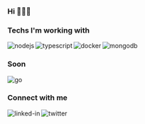 ### Hi 👋👋👋

### Techs I'm working with

[<img align="left" alt="nodejs" src="https://img.shields.io/badge/nodejs-%23026e00.svg?&style=for-the-badge&logo=nodedotjs&logoColor=white" />](https://nodejs.org)

[<img align="left" alt="typescript" src="https://img.shields.io/badge/typescript-%23235a97.svg?&style=for-the-badge&logo=typescript&logoColor=white" />](https://www.typescriptlang.org)

[<img align="left" alt="docker" src="https://img.shields.io/badge/docker-%230DB7ED.svg?&style=for-the-badge&logo=docker&logoColor=white" />](https://www.docker.com)

[<img align="left" alt="mongodb" src="https://img.shields.io/badge/mongodb-%234DB33D.svg?&style=for-the-badge&logo=mongodb&logoColor=white" />](https://www.mongodb.com)

<br>

### Soon

[<img align="left" alt="go" src="https://img.shields.io/badge/go-%231DA1F2.svg?&style=for-the-badge&logo=go&logoColor=white" />](https://golang.org)  

<br>


### Connect with me

[<img align="left" alt="linked-in" src="https://img.shields.io/badge/linkedin-%230077B5.svg?&style=for-the-badge&logo=linkedin&logoColor=white" />](https://www.linkedin.com/in/siguenzajohneric)

[<img align="left" alt="twitter" src="https://img.shields.io/badge/twitter-%231DA1F2.svg?&style=for-the-badge&logo=twitter&logoColor=white" />](https://twitter.com/thisdotEric)

<br>
